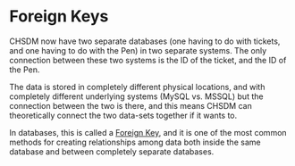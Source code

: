 # Foreign Keys

CHSDM now have two separate databases (one having to do with tickets, and one having to do with the Pen) in two separate systems. The only connection between these two systems is the ID of the ticket, and the ID of the Pen. 

The data is stored in completely different physical locations, and with completely different underlying systems (MySQL vs. MSSQL) but the connection between the two is there, and this means CHSDM can theoretically connect the two data-sets together if it wants to.

In databases, this is called a [Foreign Key](https://en.wikipedia.org/wiki/Foreign_key), and it is one of the most common methods for creating relationships among data both inside the same database and between completely separate databases.
